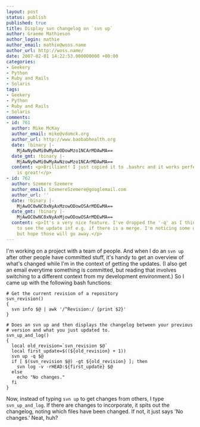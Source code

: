 ```yaml
---
layout: post
status: publish
published: true
title: Display svn changelog on `svn up`
author: Graeme Mathieson
author_login: mathie
author_email: mathie@woss.name
author_url: http://woss.name/
date: 2007-02-01 14:22:53.000000000 +00:00
categories:
- Geekery
- Python
- Ruby and Rails
- Solaris
tags:
- Geekery
- Python
- Ruby and Rails
- Solaris
comments:
- id: 761
  author: Mike McKay
  author_email: mike@vdomck.org
  author_url: http://www.baobabhealth.org
  date: !binary |-
    MjAwNy0wMi0wMyAwODowMzo1NCArMDAwMA==
  date_gmt: !binary |-
    MjAwNy0wMi0wMyAwNzowMzo1NCArMDAwMA==
  content: <p>Brilliant! I just copied it to .bashrc and it works perfectlty. This
    is great!</p>
- id: 762
  author: Szemere Szemere
  author_email: SzemereSzemere@googlemail.com
  author_url: ''
  date: !binary |-
    MjAwOC0wNC0xNyAxMzowODowOSArMDEwMA==
  date_gmt: !binary |-
    MjAwOC0wNC0xNyAxMjowODowOSArMDEwMA==
  content: <p>It's a very nice feature. I've dropped the '-q' as I think its better
    to see the update inf e.g. if there is a merge. I'm noticing some other quirks,
    but hope those will go away.</p>
---
```

I'm working on a project with a team of people.  And when I do an `svn up` after other people have committed stuff, it's handy to get an overview of what's changed while I'm in the context of getting the updates.  (I also get an email everytime something is committed, but reading that involves switching to a different context from my development environment.)  So I came up with the following bash functions:

    # Get the current revision of a repository
    svn_revision()
    {
      svn info $@ | awk '/^Revision:/ {print $2}'
    }

    # Does an svn up and then displays the changelog between your previous
    # version and what you just updated to.
    svn_up_and_log()
    {
      local old_revision=`svn_revision $@`
      local first_update=$((${old_revision} + 1))
      svn up -q $@
      if [ $(svn_revision $@) -gt ${old_revision} ]; then
        svn log -v -rHEAD:${first_update} $@
      else
        echo "No changes."
      fi
    }

Now, instead of typing `svn up` to get changes from others, I type `svn_up_and_log`.  If there are changes to incorporate, it spits out the changelog, noting which files have been changed.  If not, it just says 'No changes.'  Neat, huh?
